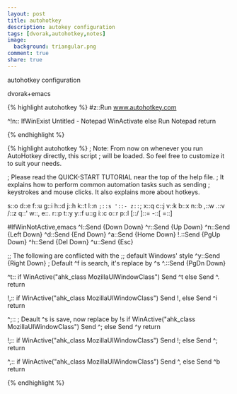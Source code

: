 ```yaml
---
layout: post
title: autohotkey 
description: autokey configuration
tags: [dvorak,autohotkey,notes]
image: 
  background: triangular.png
comment: true
share: true
---
```


autohotkey configuration

dvorak+emacs


{% highlight autohotkey %} 
#z::Run www.autohotkey.com

^!n::
IfWinExist Untitled - Notepad
	WinActivate
else
	Run Notepad
return

{% endhighlight %}

<!--more-->

{% highlight autohotkey %} 
; Note: From now on whenever you run AutoHotkey directly, this script
; will be loaded.  So feel free to customize it to suit your needs.

; Please read the QUICK-START TUTORIAL near the top of the help file.
; It explains how to perform common automation tasks such as sending
; keystrokes and mouse clicks.  It also explains more about hotkeys.



s::o
d::e
f::u
g::i
h::d
j::h
k::t
l::n
`;::s
'::-
z::`;
x::q
c::j
v::k
b::x
n::b
,::w
.::v
/::z
q::'
w::,
e::.
r::p
t::y
y::f
u::g
i::c
o::r
p::l
[::/
]::=
-::[
=::]




#IfWinNotActive,emacs
^l::Send {Down Down}
^r::Send {Up Down}
^n::Send {Left Down}
^d::Send {End Down}
^a::Send {Home Down}
!.::Send {PgUp Down}
^h::Send {Del Down}
^u::Send {Esc}

;; The following are conflicted with the 
;; default Windows' style
^y::Send {Right Down} ; Default ^f is search, it's replace by ^s
^.::Send {PgDn Down}

^t::
if WinActive("ahk_class MozillaUIWindowClass")
        Send ^t
else
        Send ^.
return

!,::
if WinActive("ahk_class MozillaUIWindowClass")
        Send !,
else
        Send ^i
return

^;:: ; Deault ^s is save, now replace by !s
if WinActive("ahk_class MozillaUIWindowClass")
        Send ^;
else
        Send ^y
return

!;::
if WinActive("ahk_class MozillaUIWindowClass")
        Send !;
else
        Send ^;
return

^,::
if WinActive("ahk_class MozillaUIWindowClass")
        Send ^,
else
        Send ^b
return

{% endhighlight %} 

